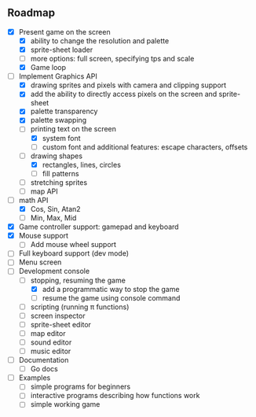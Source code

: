 ## Roadmap

* [x] Present game on the screen
    * [x] ability to change the resolution and palette
    * [x] sprite-sheet loader
    * [ ] more options: full screen, specifying tps and scale
    * [x] Game loop
* [ ] Implement Graphics API
    * [x] drawing sprites and pixels with camera and clipping support
    * [x] add the ability to directly access pixels on the screen and sprite-sheet
    * [x] palette transparency
    * [x] palette swapping
    * [ ] printing text on the screen
        * [x] system font
        * [ ] custom font and additional features: escape characters, offsets
    * [ ] drawing shapes
        * [x] rectangles, lines, circles
        * [ ] fill patterns
    * [ ] stretching sprites
    * [ ] map API
* [ ] math API
    * [x] Cos, Sin, Atan2
    * [ ] Min, Max, Mid
* [x] Game controller support: gamepad and keyboard
* [x] Mouse support
  * [ ] Add mouse wheel support
* [ ] Full keyboard support (dev mode)
* [ ] Menu screen
* [ ] Development console
    * [ ] stopping, resuming the game
        * [x] add a programmatic way to stop the game
        * [ ] resume the game using console command
    * [ ] scripting (running π functions)
    * [ ] screen inspector
    * [ ] sprite-sheet editor
    * [ ] map editor
    * [ ] sound editor
    * [ ] music editor
* [ ] Documentation
    * [ ] Go docs
* [ ] Examples
    * [ ] simple programs for beginners
    * [ ] interactive programs describing how functions work
    * [ ] simple working game